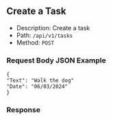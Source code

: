 ## Create a Task
- Description: Create a task
- Path: ```/api/v1/tasks```
- Method: ```POST```
### Request Body JSON Example
```
{
"Text": "Walk the dog"
"Date": "06/03/2024"
}
```
### Response
